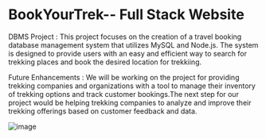 # BookYourTrek-- Full Stack Website
DBMS Project : 
This project focuses on the creation of a travel booking database management system that utilizes MySQL and Node.js. The system is designed to provide users with an easy and efficient way to search for trekking places and book the desired location for trekkiing.

Future Enhancements :
We will be working on the project for providing trekking companies and organizations with a tool
to manage their inventory of trekking options and track customer bookings.The next step for our
project would be helping trekking companies to analyze and improve their trekking offerings based
on customer feedback and data.


![image](https://github.com/Nigam622/dbmsl.github.io/assets/80585462/90d4f8e8-dc37-4fde-8a64-7a0bc6e91a74)
